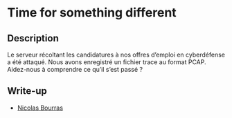 # Time for something different 

## Description

Le serveur récoltant les candidatures à nos offres d’emploi en cyberdéfense a été attaqué. Nous avons enregistré un fichier trace au format PCAP. Aidez-nous à comprendre ce qu’il s’est passé ?

## Write-up

- [Nicolas Bourras](https://nicolasb.fr/blog/writeup-dghack-time-for-something-different/)
